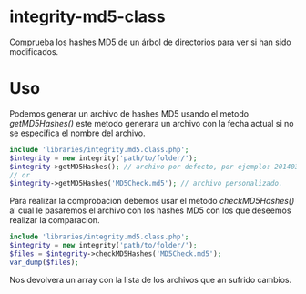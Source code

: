 integrity-md5-class
===================

Comprueba los hashes MD5 de un árbol de directorios para ver si han sido modificados.

Uso
===

Podemos generar un archivo de hashes MD5 usando el metodo *getMD5Hashes()* este metodo generara un archivo con la fecha actual si no se especifica el nombre del archivo.

```php
include 'libraries/integrity.md5.class.php';
$integrity = new integrity('path/to/folder/');
$integrity->getMD5Hashes(); // archivo por defecto, por ejemplo: 20140316151603.md5
// or
$integrity->getMD5Hashes('MD5Check.md5'); // archivo personalizado.
```

Para realizar la comprobacion debemos usar el metodo *checkMD5Hashes()* al cual le pasaremos el archivo con los hashes MD5 con los que deseemos realizar la comparacion.

```php
include 'libraries/integrity.md5.class.php';
$integrity = new integrity('path/to/folder/');
$files = $integrity->checkMD5Hashes('MD5Check.md5');
var_dump($files);
```
Nos devolvera un array con la lista de los archivos que an sufrido cambios.
